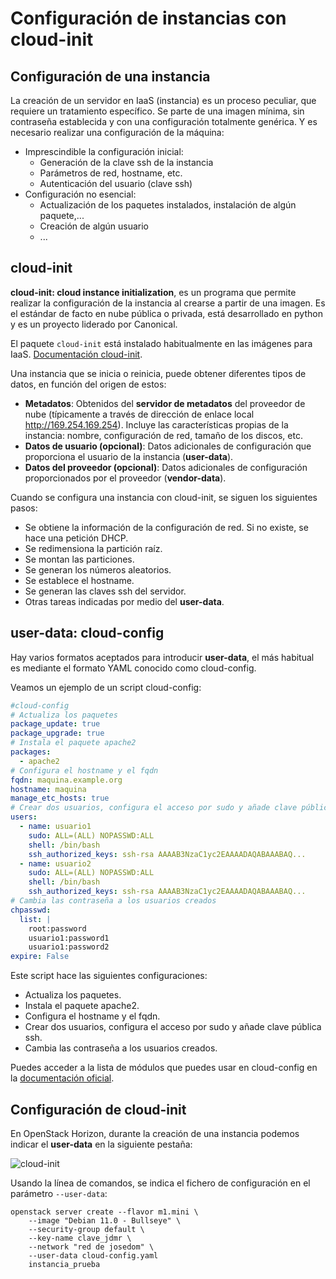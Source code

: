 # Configuración de instancias con cloud-init

## Configuración de una instancia

La creación de un servidor en IaaS (instancia) es un proceso peculiar, que requiere un tratamiento específico. Se parte de una imagen mínima, sin contraseña establecida y con una configuración totalmente genérica. Y es necesario realizar una configuración de la máquina:
* Imprescindible la configuración inicial:
	* Generación de la clave ssh de la instancia
	* Parámetros de red, hostname, etc.
	* Autenticación del usuario (clave ssh)
* Configuración no esencial:
	* Actualización de los paquetes instalados, instalación de algún paquete,...
	* Creación de algún usuario
	* ...

## cloud-init

**cloud-init: cloud instance initialization**, es un programa que permite realizar la configuración de la instancia al crearse a partir de una imagen. Es el estándar de facto en nube pública o privada, está desarrollado en python y es un proyecto liderado por Canonical.

El paquete `cloud-init` está instalado habitualmente en las imágenes para IaaS. [Documentación cloud-init](https://cloudinit.readthedocs.io).

Una instancia que se inicia o reinicia, puede obtener diferentes tipos de datos, en función del origen de estos:
* **Metadatos**: Obtenidos del **servidor de metadatos** del proveedor de nube (típicamente a través de dirección de enlace local http://169.254.169.254). Incluye las características propias de la instancia: nombre, configuración de red, tamaño de los discos, etc.
* **Datos de usuario (opcional)**: Datos adicionales de configuración que proporciona el usuario de la instancia (**user-data**).
* **Datos del proveedor (opcional)**: Datos adicionales de configuración proporcionados por el proveedor (**vendor-data**).

Cuando se configura una instancia con cloud-init, se siguen los siguientes pasos:

* Se obtiene la información de la configuración de red. Si no existe, se hace una petición DHCP.
* Se redimensiona la partición raíz.
* Se montan las particiones.
* Se generan los números aleatorios.
* Se establece el hostname.
* Se generan las claves ssh del servidor.
* Otras tareas indicadas por medio del **user-data**.

## user-data: cloud-config

Hay varios formatos aceptados para introducir **user-data**, el más habitual es mediante el formato YAML conocido como cloud-config.

Veamos un ejemplo de un script cloud-config:

```yaml
#cloud-config
# Actualiza los paquetes
package_update: true
package_upgrade: true
# Instala el paquete apache2
packages:
  - apache2
# Configura el hostname y el fqdn
fqdn: maquina.example.org
hostname: maquina
manage_etc_hosts: true
# Crear dos usuarios, configura el acceso por sudo y añade clave pública ssh
users:
  - name: usuario1
    sudo: ALL=(ALL) NOPASSWD:ALL
    shell: /bin/bash
    ssh_authorized_keys: ssh-rsa AAAAB3NzaC1yc2EAAAADAQABAAABAQ...
  - name: usuario2
    sudo: ALL=(ALL) NOPASSWD:ALL
    shell: /bin/bash
    ssh_authorized_keys: ssh-rsa AAAAB3NzaC1yc2EAAAADAQABAAABAQ...
# Cambia las contraseña a los usuarios creados
chpasswd:
  list: |
    root:password
    usuario1:password1
    usuario1:password2
expire: False
```

Este script hace las siguientes configuraciones:

* Actualiza los paquetes.
* Instala el paquete apache2.
* Configura el hostname y el fqdn.
* Crear dos usuarios, configura el acceso por sudo y añade clave pública ssh.
* Cambia las contraseña a los usuarios creados.


Puedes acceder a la lista de módulos que puedes usar en cloud-config en la [documentación oficial](https://cloudinit.readthedocs.io/en/latest/topics/modules.html).

## Configuración de cloud-init

En OpenStack Horizon, durante la creación de una instancia podemos indicar el **user-data** en la siguiente pestaña:

![cloud-init](img/cloud-init.png)

Usando la línea de comandos, se indica el fichero de configuración en el parámetro `--user-data`:

	openstack server create --flavor m1.mini \
        --image "Debian 11.0 - Bullseye" \
        --security-group default \
        --key-name clave_jdmr \
        --network "red de josedom" \
        --user-data cloud-config.yaml
        instancia_prueba
